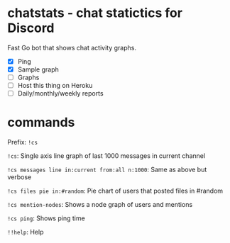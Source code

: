 # chatstats - chat statictics for Discord

Fast Go bot that shows chat activity graphs.

+ [X] Ping
+ [X] Sample graph
+ [ ] Graphs
+ [ ] Host this thing on Heroku
+ [ ] Daily/monthly/weekly reports

# commands

Prefix: `!cs`

`!cs`: Single axis line graph of last 1000 messages in current channel

`!cs messages line in:current from:all n:1000`: Same as above but verbose

`!cs files pie in:#random`: Pie chart of users that posted files in #random

`!cs mention-nodes`: Shows a node graph of users and mentions

`!cs ping`: Shows ping time

`!!help`: Help
